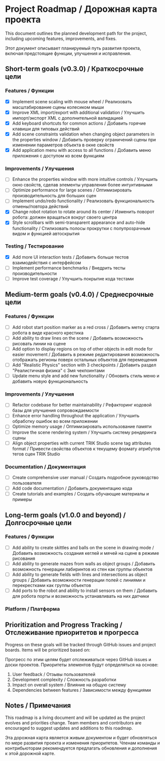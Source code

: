 # Project Roadmap / Дорожная карта проекта

This document outlines the planned development path for the project, including upcoming features, improvements, and fixes.

Этот документ описывает планируемый путь развития проекта, включая предстоящие функции, улучшения и исправления.

## Short-term goals (v0.3.0) / Краткосрочные цели

### Features / Функции
- [x] Implement scene scaling with mouse wheel / Реализовать масштабирование сцены колесиком мыши
- [x] Improve XML import/export with additional validation / Улучшить импорт/экспорт XML с дополнительной валидацией
- [x] Add keyboard shortcuts for common actions / Добавить горячие клавиши для типовых действий
- [x] Add scene constraints validation when changing object parameters in the properties window / Добавить проверку ограничений сцены при изменении параметров объекта в окне свойств
- [x] Add application menu with access to all functions / Добавить меню приложения с доступом ко всем функциям

### Improvements / Улучшения
- [ ] Enhance the properties window with more intuitive controls / Улучшить окно свойств, сделав элементы управления более интуитивными
- [ ] Optimize performance for large scenes / Оптимизировать производительность для больших сцен
- [ ] Implement undo/redo functionality / Реализовать функциональность отмены/повтора действий
- [x] Change robot rotation to rotate around its center / Изменить поворот робота: должен вращаться вокруг своего центра
- [x] Style scrollbars with semi-transparent appearance and auto-hide functionality / Стилизовать полосы прокрутки с полупрозрачным видом и функцией автоскрытия

### Testing / Тестирование
- [x] Add more UI interaction tests / Добавить больше тестов взаимодействия с интерфейсом
- [ ] Implement performance benchmarks / Внедрить тесты производительности
- [ ] Improve test coverage / Улучшить покрытие кода тестами

## Medium-term goals (v0.4.0) / Среднесрочные цели

### Features / Функции
- [ ] Add robot start position marker as a red cross / Добавить метку старта робота в виде красного крестика
- [ ] Add ability to draw lines on the scene / Добавить возможность рисовать линии на сцене
- [ ] Add option to display regions on top of other objects in edit mode for easier movement / Добавить в режиме редактирования возможность отображать регионы поверх остальных объектов для перемещения
- [ ] Add "Realistic Physics" section with 3 checkpoints / Добавить раздел "Реалистичная физика" с 3мя чекпоинтами
- [ ] Update menu style and add new functionality / Обновить стиль меню и добавить новую функциональность

### Improvements / Улучшения
- [ ] Refactor codebase for better maintainability / Рефакторинг кодовой базы для улучшения сопровождаемости
- [ ] Enhance error handling throughout the application / Улучшить обработку ошибок во всем приложении
- [ ] Optimize memory usage / Оптимизировать использование памяти
- [ ] Improve the scene rendering system / Улучшить систему рендеринга сцены
- [ ] Align object properties with current TRIK Studio scene tag attributes format / Привести свойства объектов к текущему формату атрибутов тегов сцен TRIK Studio

### Documentation / Документация
- [ ] Create comprehensive user manual / Создать подробное руководство пользователя
- [ ] Add code documentation / Добавить документацию кода
- [ ] Create tutorials and examples / Создать обучающие материалы и примеры

## Long-term goals (v1.0.0 and beyond) / Долгосрочные цели

### Features / Функции
- [ ] Add ability to create skittles and balls on the scene in drawing mode / Добавить возможность создания кеглей и мячей на сцене в режиме рисования
- [ ] Add ability to generate mazes from walls as object groups / Добавить возможность генерации лабиринтов из стен как группы объектов
- [ ] Add ability to generate fields with lines and intersections as object groups / Добавить возможности генерации полей с линиями и перекрестками как группы объектов
- [ ] Add ports to the robot and ability to install sensors on them / Добавить для робота порты и возможность устанавливать на них датчики

### Platform / Платформа

## Prioritization and Progress Tracking / Отслеживание приоритетов и прогресса

Progress on these goals will be tracked through GitHub issues and project boards. Items will be prioritized based on:

Прогресс по этим целям будет отслеживаться через GitHub issues и доски проектов. Приоритеты элементов будут определяться на основе:

1. User feedback / Отзывы пользователей
2. Development complexity / Сложность разработки
3. Impact on overall system / Влияние на общую систему
4. Dependencies between features / Зависимости между функциями

## Notes / Примечания

This roadmap is a living document and will be updated as the project evolves and priorities change. Team members and contributors are encouraged to suggest updates and additions to this roadmap.

Эта дорожная карта является живым документом и будет обновляться по мере развития проекта и изменения приоритетов. Членам команды и контрибьюторам рекомендуется предлагать обновления и дополнения к этой дорожной карте. 